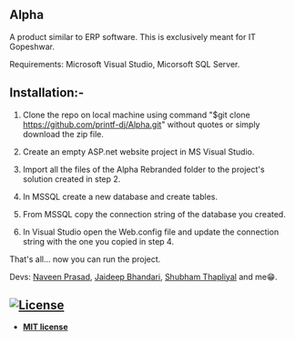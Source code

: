 ## Alpha
A product similar to ERP software. This is exclusively meant for IT Gopeshwar.

Requirements: Microsoft Visual Studio, Micorsoft SQL Server.

## Installation:-

1. Clone the repo on local machine using command "$git clone https://github.com/printf-dj/Alpha.git" without quotes or simply download the zip file. 

2. Create an empty ASP.net website project in MS Visual Studio.

3. Import all the files of the Alpha Rebranded folder to the project's solution created in step 2.

4. In MSSQL create a new database and create tables.

5. From MSSQL copy the connection string of the database you created.

6. In Visual Studio open the Web.config file and update the connection string with the one you copied in step 4.

That's all... now you can run the project.


Devs: [Naveen Prasad](https://github.com/nvnprsd), [Jaideep Bhandari](https://github.com/menub), [Shubham Thapliyal](https://github.com/S-CAP) and me😁.

## [![License](http://img.shields.io/:license-mit-blue.svg?style=flat-square)](http://badges.mit-license.org)

- **[MIT license](http://opensource.org/licenses/mit-license.php)**
